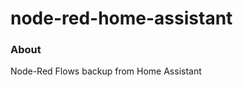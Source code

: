 node-red-home-assistant
=======================

### About

Node-Red Flows backup from Home Assistant 